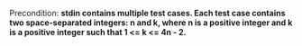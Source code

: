 Precondition: **stdin contains multiple test cases. Each test case contains two space-separated integers: n and k, where n is a positive integer and k is a positive integer such that 1 <= k <= 4n - 2.**